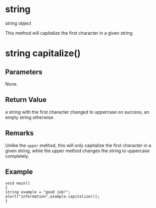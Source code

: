 # string

string object

This method will capitalize the first character in a given string.

# string capitalize()

## Parameters

None.

## Return Value

a string with the first character changed to uppercase on success, an empty string otherwise.

## Remarks

Unlike the `upper` method, this will only capitalize the first character in a given string, while the upper method changes the string to uppercase completely.

## Example

```
void main()
{
string example = "good job!";
alert("information",example.capitalize());
}
```

